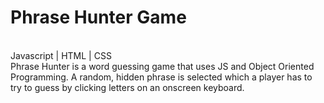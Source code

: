 # Phrase Hunter Game
<br>Javascript | HTML | CSS
<br>Phrase Hunter is a word guessing game that uses JS and Object Oriented Programming. A random, hidden phrase is selected which a player has to try to guess by clicking letters on an onscreen keyboard. 
 
